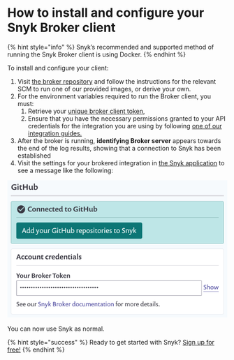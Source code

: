 # How to install and configure your Snyk Broker client

{% hint style="info" %}
Snyk’s recommended and supported method of running the Snyk Broker client is using Docker.
{% endhint %}

To install and configure your client:

1. Visit [the broker repository](https://github.com/snyk/broker/) and follow the instructions for the relevant SCM to run one of our provided images, or derive your own.
2. For the environment variables required to run the Broker client, you must:
   1. Retrieve your [unique broker client token,](integrations/snyk-broker/retrieve-a-unique-broker-client-token/)
   2. Ensure that you have the necessary permissions granted to your API credentials for the integration you are using by following [one of our integration guides.](integrations/)
3. After the broker is running, **identifying Broker server** appears towards the end of the log results, showing that a connection to Snyk has been established
4. Visit the settings for your brokered integration in [the Snyk application](https://app.snyk.io/) to see a message like the following: 

![](../../.gitbook/assets/image%20%2860%29.png)

You can now use Snyk as normal.

{% hint style="success" %}
Ready to get started with Snyk? [Sign up for free!](https://snyk.io/login?cta=sign-up&loc=footer&page=support_docs_page)
{% endhint %}

